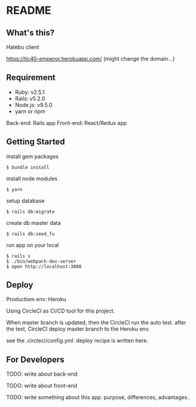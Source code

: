 # README

## What's this?

Hatebu client

https://tic40-emperor.herokuapp.com/
(might change the domain...)

## Requirement

* Ruby: v2.5.1
* Rails: v5.2.0
* Node.js: v9.5.0
* yarn or npm

Back-end: Rails app
Front-end: React/Redux app

## Getting Started

install gem packages
```
$ bundle install
```

install node modules
```
$ yarn
```

setup database
```
$ rails db:migrate
```

create db master data
```
$ rails db:seed_fu
```

run app on your local
```
$ rails s
$ ./bin/webpack-dev-server
$ open http://localhost:3000
```

## Deploy

Productiom env: Heroku

Using CircleCI as CI/CD tool for this project.

When master branch is updated, then the CircleCI run the auto test.
after the test, CircleCI deploy master branch to the Heroku env.

see the .circleci/config.yml. deploy recipe is written here.

## For Developers

TODO: write about back-end

TODO: write about front-end

TODO: write something about this app. purpose, differences, advantages..
